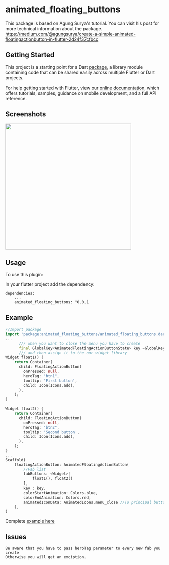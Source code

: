 # animated_floating_buttons

This package is based on Agung Surya's tutorial. You can visit his post for more technical information about the package.
[https:&#x2F;&#x2F;medium.com&#x2F;@agungsurya&#x2F;create-a-simple-animated-floatingactionbutton-in-flutter-2d24f37cfbcc](https://medium.com/@agungsurya/create-a-simple-animated-floatingactionbutton-in-flutter-2d24f37cfbcc)

## Getting Started

This project is a starting point for a Dart
[package](https://flutter.io/developing-packages/),
a library module containing code that can be shared easily across
multiple Flutter or Dart projects.

For help getting started with Flutter, view our 
[online documentation](https://flutter.io/docs), which offers tutorials, 
samples, guidance on mobile development, and a full API reference.

## Screenshots

<img src="https://user-images.githubusercontent.com/44735062/129905710-c5a402f3-bf1d-44aa-87ef-689be3acb55a.gif" height="400em">



## Usage

To use this plugin:

In your flutter project add the dependency:

```yalm
dependencies:
    ...
    animated_floating_buttons: ^0.0.1
```

## Example

```dart
//Import package
import 'package:animated_floating_buttons/animated_floating_buttons.dart';
...
      /// when you want to close the menu you have to create 
      final GlobalKey<AnimatedFloatingActionButtonState> key =GlobalKey<AnimatedFloatingActionButtonState>();
      /// and then assign it to the our widget library
Widget float1() {
    return Container(
      child: FloatingActionButton(
        onPressed: null,
        heroTag: "btn1",
        tooltip: 'First button',
        child: Icon(Icons.add),
      ),
    );
}

Widget float2() {
    return Container(
      child: FloatingActionButton(
        onPressed: null,
        heroTag: "btn2",
        tooltip: 'Second button',
        child: Icon(Icons.add),
      ),
    );
}
...
Scaffold(
    floatingActionButton: AnimatedFloatingActionButton(
        //Fab list
        fabButtons: <Widget>[
            float1(), float2()
        ],
        key : key,
        colorStartAnimation: Colors.blue,
        colorEndAnimation: Colors.red,
        animatedIconData: AnimatedIcons.menu_close //To principal button
    ),
)
```
Complete [example here](https://github.com/nabil-hfz/animated-floatbuttons/tree/master/example)

## Issues

    Be aware that you have to pass heroTag parameter to every new fab you create 
    Otherwise you will get an exciption.


